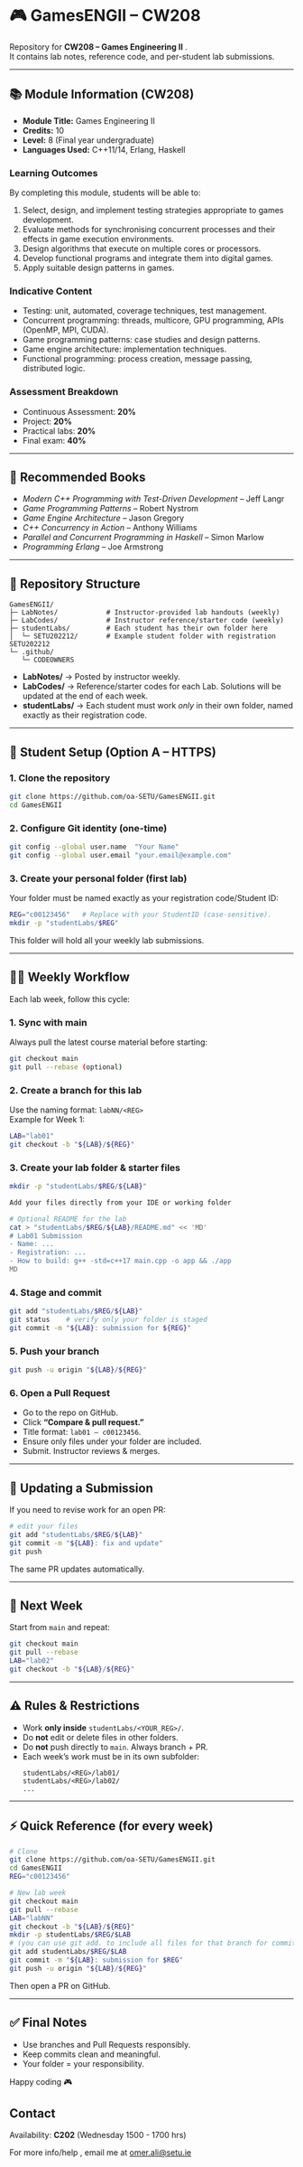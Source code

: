 # 🎮 GamesENGII – CW208

Repository for **CW208 – Games Engineering II** .  
It contains lab notes, reference code, and per-student lab submissions.

---


## 📚 Module Information (CW208)

- **Module Title:** Games Engineering II  
- **Credits:** 10  
- **Level:** 8 (Final year undergraduate)  
- **Languages Used:** C++11/14, Erlang, Haskell  

### Learning Outcomes
By completing this module, students will be able to:
1. Select, design, and implement testing strategies appropriate to games development.  
2. Evaluate methods for synchronising concurrent processes and their effects in game execution environments.  
3. Design algorithms that execute on multiple cores or processors.  
4. Develop functional programs and integrate them into digital games.  
5. Apply suitable design patterns in games.

### Indicative Content
- Testing: unit, automated, coverage techniques, test management.  
- Concurrent programming: threads, multicore, GPU programming, APIs (OpenMP, MPI, CUDA).  
- Game programming patterns: case studies and design patterns.  
- Game engine architecture: implementation techniques.  
- Functional programming: process creation, message passing, distributed logic.

### Assessment Breakdown
- Continuous Assessment: **20%**  
- Project: **20%**  
- Practical labs: **20%**  
- Final exam: **40%**

---

## 📖 Recommended Books
- *Modern C++ Programming with Test-Driven Development* – Jeff Langr  
- *Game Programming Patterns* – Robert Nystrom  
- *Game Engine Architecture* – Jason Gregory  
- *C++ Concurrency in Action* – Anthony Williams  
- *Parallel and Concurrent Programming in Haskell* – Simon Marlow  
- *Programming Erlang* – Joe Armstrong

---


## 📂 Repository Structure
```
GamesENGII/
├─ LabNotes/            # Instructor-provided lab handouts (weekly)
├─ LabCodes/            # Instructor reference/starter code (weekly)
├─ studentLabs/         # Each student has their own folder here
│  └─ SETU202212/       # Example student folder with registration SETU202212
└─ .github/
   └─ CODEOWNERS
```

- **LabNotes/** → Posted by instructor weekly.  
- **LabCodes/** → Reference/starter codes for each Lab. Solutions will be updated at the end of each week.  
- **studentLabs/** → Each student must work *only* in their own folder, named exactly as their registration code.

---

## 🚀 Student Setup (Option A – HTTPS)

### 1. Clone the repository
```bash
git clone https://github.com/oa-SETU/GamesENGII.git
cd GamesENGII
```

### 2. Configure Git identity (one-time)
```bash
git config --global user.name  "Your Name"
git config --global user.email "your.email@example.com"
```

### 3. Create your personal folder (first lab)
Your folder must be named exactly as your registration code/Student ID:
```bash
REG="c00123456"   # Replace with your StudentID (case-sensitive).
mkdir -p "studentLabs/$REG"
```

This folder will hold all your weekly lab submissions.

---

## 🧑‍💻 Weekly Workflow

Each lab week, follow this cycle:

### 1. Sync with main
Always pull the latest course material before starting:
```bash
git checkout main
git pull --rebase (optional)
```

### 2. Create a branch for this lab
Use the naming format: `labNN/<REG>`  
Example for Week 1:
```bash
LAB="lab01"
git checkout -b "${LAB}/${REG}"
```

### 3. Create your lab folder & starter files
```bash
mkdir -p "studentLabs/$REG/${LAB}"

Add your files directly from your IDE or working folder

# Optional README for the lab
cat > "studentLabs/$REG/${LAB}/README.md" << 'MD'
# Lab01 Submission
- Name: ...
- Registration: ...
- How to build: g++ -std=c++17 main.cpp -o app && ./app
MD
```

### 4. Stage and commit
```bash
git add "studentLabs/$REG/${LAB}"
git status    # verify only your folder is staged
git commit -m "${LAB}: submission for ${REG}"
```

### 5. Push your branch
```bash
git push -u origin "${LAB}/${REG}"
```

### 6. Open a Pull Request
- Go to the repo on GitHub.  
- Click **“Compare & pull request.”**  
- Title format: `lab01 – c00123456`.  
- Ensure only files under your folder are included.  
- Submit. Instructor reviews & merges.

---

## 🔄 Updating a Submission

If you need to revise work for an open PR:
```bash
# edit your files
git add "studentLabs/$REG/${LAB}"
git commit -m "${LAB}: fix and update"
git push
```
The same PR updates automatically.

---

## 📅 Next Week

Start from `main` and repeat:
```bash
git checkout main
git pull --rebase
LAB="lab02"
git checkout -b "${LAB}/${REG}"
```

---

## ⚠️ Rules & Restrictions
- Work **only inside** `studentLabs/<YOUR_REG>/`.  
- Do **not** edit or delete files in other folders.  
- Do **not** push directly to `main`. Always branch + PR.  
- Each week’s work must be in its own subfolder:
  ```
  studentLabs/<REG>/lab01/
  studentLabs/<REG>/lab02/
  ...
  ```

---

## ⚡ Quick Reference (for every week)

```bash
# Clone
git clone https://github.com/oa-SETU/GamesENGII.git
cd GamesENGII
REG="c00123456"

# New lab week
git checkout main
git pull --rebase
LAB="labNN"
git checkout -b "${LAB}/${REG}"
mkdir -p studentLabs/$REG/$LAB
# (you can use git add. to include all files for that branch for commit) 
git add studentLabs/$REG/$LAB
git commit -m "${LAB}: submission for $REG"
git push -u origin "${LAB}/${REG}"
```
Then open a PR on GitHub.

---
## ✅ Final Notes
- Use branches and Pull Requests responsibly.  
- Keep commits clean and meaningful.  
- Your folder = your responsibility.  

Happy coding 🎮

## Contact
Availability: **C202** (Wednesday 1500 - 1700 hrs)

For more info/help , email me at <omer.ali@setu.ie>
